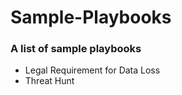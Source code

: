 # Sample-Playbooks

### A list of sample playbooks

- Legal Requirement for Data Loss
- Threat Hunt
